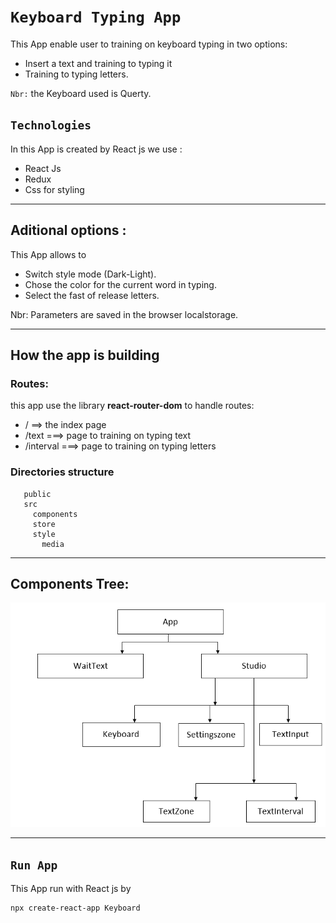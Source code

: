 # `Keyboard Typing App`
This App enable user to training on keyboard typing in two options:
* Insert a text and training to typing it 
* Training to typing letters.
 
`Nbr:` the Keyboard used is Querty.
## `Technologies`
In this App is created by React js we use : 
* React Js
* Redux 
* Css for styling 
___

## Aditional options :
This App allows to
* Switch style mode (Dark-Light).
* Chose the color for the current word in typing.
* Select the fast of release letters.

Nbr: Parameters are saved in the browser localstorage.
___
## How the app is building 

### Routes:
this app use the library **react-router-dom** to handle routes:
* / ==> the index page 
* /text ===> page to training on typing text
* /interval ===> page to training on typing letters
  
### Directories structure
```
   public
   src
     components
     store
     style
       media
```
___
## Components Tree:
 
![tree of component](screen_shots/diagram.png)
___
## `Run App`
This App run with React js by
```
npx create-react-app Keyboard 
```